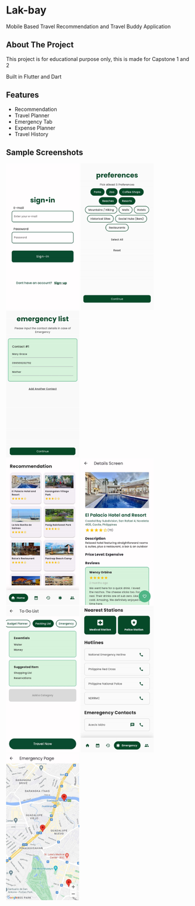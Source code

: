 # Lak-bay

Mobile Based Travel Recommendation and Travel Buddy Application

## About The Project

This project is for educational purpose only, this is made for Capstone 1 and 2

Built in Flutter and Dart

## Features
- Recommendation
- Travel Planner
- Emergency Tab
- Expense Planner
- Travel History

## Sample Screenshots
<p float="center">
<img src="screenshots/login.jpg" alt="Login Page" width="200" height="400">
<img src="screenshots/onboarding.jpg" alt="Onboarding Page" width="200" height="400">
<img src="screenshots/onboarding1.jpg" alt="Onboarding Page" width="200" height="400">
  <br>
<img src="screenshots/recommendation1.jpg" alt="Recommendation Page" width="200" height="400">
<img src="screenshots/recommendation2.jpg" alt="Recommendation Page" width="200" height="400">
  <br>
<img src="screenshots/planner.jpg" alt="Planner Page" width="200" height="400">
<img src="screenshots/emergency1.jpg" alt="Emergency Page" width="200" height="400">
<img src="screenshots/emergency2.jpg" alt="Emergency Page" width="200" height="400">
</p>

